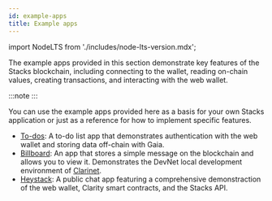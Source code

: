 ```yaml
---
id: example-apps
title: Example apps
---
```

import NodeLTS from './includes/node-lts-version.mdx';

The example apps provided in this section demonstrate key features of the Stacks blockchain, including connecting to the wallet, reading on-chain values, creating transactions, and interacting with the web wallet.

:::note
<NodeLTS/>
:::

You can use the example apps provided here as a basis for your own Stacks application or just as a reference for how to implement specific features.

- [To-dos](/example-apps/to-dos): A to-do list app that demonstrates authentication with the web wallet and storing data off-chain with Gaia.
- [Billboard](/example-apps/billboard): An app that stores a simple message on the blockchain and allows you to view it. Demonstrates the DevNet local development environment of [Clarinet](https://github.com/hirosystems/clarinet).
- [Heystack](/example-apps/heystack): A public chat app featuring a comprehensive demonstraction of the web wallet, Clarity smart contracts, and the Stacks API.
